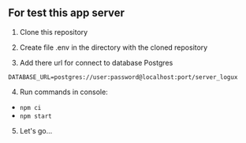 ## For test this app server

1) Clone this repository

2) Create file .env in the directory with the cloned repository

3) Add there url for connect to database Postgres

```DATABASE_URL=postgres://user:password@localhost:port/server_logux```

4) Run commands in console:

- ```npm ci```
- ```npm start```

5) Let's go...